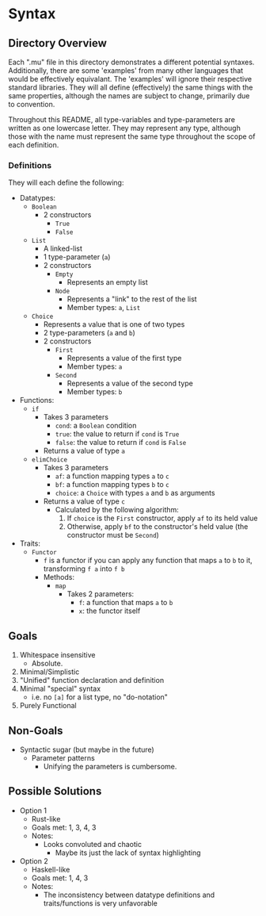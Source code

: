 # Syntax

## Directory Overview

Each ".mu" file in this directory demonstrates a different potential syntaxes.
Additionally, there are some 'examples' from many other languages that would
be effectively equivalant. The 'examples' will ignore their respective
standard libraries. They will all define (effectively) the same things with
the same properties, although the names are subject to change, primarily due
to convention.

Throughout this README, all type-variables and type-parameters are written as
one lowercase letter. They may represent any type, although those with the
name must represent the same type throughout the scope of each definition.

### Definitions
They will each define the following:
- Datatypes:
    - `Boolean`
        - 2 constructors
            - `True`
            - `False`
    - `List`
        - A linked-list
        - 1 type-parameter (`a`)
        - 2 constructors
            - `Empty`
                - Represents an empty list
            - `Node`
                - Represents a "link" to the rest of the list
                - Member types: `a`, `List`
    - `Choice`
        - Represents a value that is one of two types
        - 2 type-parameters (`a` and `b`)
        - 2 constructors
            - `First`
                - Represents a value of the first type
                - Member types: `a`
            - `Second`
                - Represents a value of the second type
                - Member types: `b`
- Functions:
    - `if`
        - Takes 3 parameters
            - `cond`: a `Boolean` condition
            - `true`: the value to return if `cond` is `True`
            - `false`: the value to return if `cond` is `False`
        - Returns a value of type `a`
    - `elimChoice`
        - Takes 3 parameters
            - `af`: a function mapping types `a` to `c`
            - `bf`: a function mapping types `b` to `c`
            - `choice`: a `Choice` with types `a` and `b` as arguments
        - Returns a value of type `c`
            - Calculated by the following algorithm:
                1. If `choice` is the `First` constructor, apply `af` to its
                held value
                2. Otherwise, apply `bf` to the constructor's held value (the
                constructor must be `Second`)
- Traits:
    - `Functor`
        - `f` is a functor if you can apply any function that maps `a` to `b`
        to it, transforming `f a` into `f b`
        - Methods:
            - `map`
                - Takes 2 parameters:
                    - `f`: a function that maps `a` to `b`
                    - `x`: the functor itself

## Goals
1. Whitespace insensitive
    - Absolute.
2. Minimal/Simplistic
3. "Unified" function declaration and definition
4. Minimal "special" syntax
    - i.e. no `[a]` for a list type, no "do-notation"
3. Purely Functional

## Non-Goals
- Syntactic sugar (but maybe in the future)
    - Parameter patterns
        - Unifying the parameters is cumbersome.

## Possible Solutions
- Option 1
    - Rust-like
    - Goals met: 1, 3, 4, 3
    - Notes:
        - Looks convoluted and chaotic
            - Maybe its just the lack of syntax highlighting
- Option 2
    - Haskell-like
    - Goals met: 1, 4, 3
    - Notes:
        - The inconsistency between datatype definitions and traits/functions
        is very unfavorable
